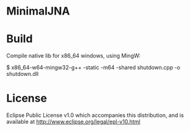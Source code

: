 MinimalJNA
==========

Build
===================
Compile native lib for x86_64 windows, using MingW:

$ x86_64-w64-mingw32-g++ -static -m64 -shared shutdown.cpp -o shutdown.dll

License
===================
Eclipse Public License v1.0 which accompanies this distribution, and is available at  http://www.eclipse.org/legal/epl-v10.html
